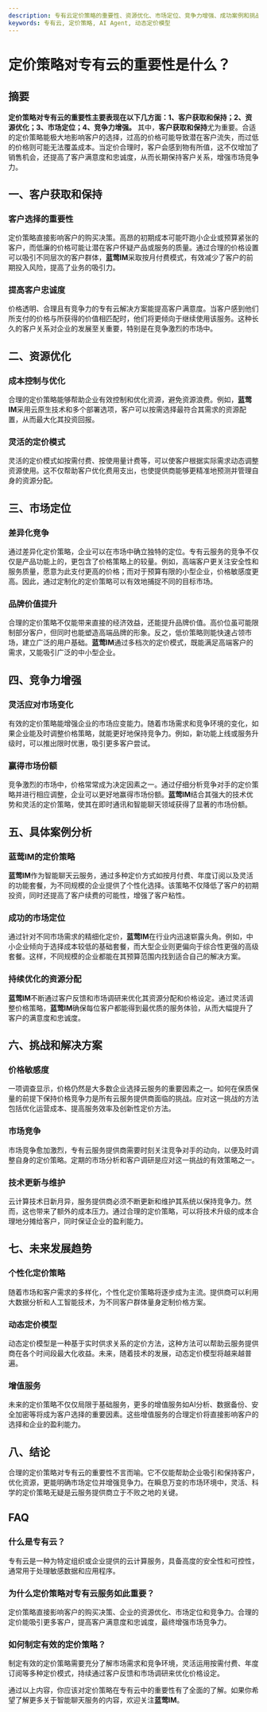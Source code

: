 ```yaml
---
description: 专有云定价策略的重要性、资源优化、市场定位、竞争力增强、成功案例和挑战
keywords: 专有云, 定价策略, AI Agent, 动态定价模型
---
```

# 定价策略对专有云的重要性是什么？

## 摘要

**定价策略对专有云的重要性主要表现在以下几方面：1、客户获取和保持；2、资源优化；3、市场定位；4、竞争力增强。** 其中，**客户获取和保持**尤为重要。合适的定价策略能极大地影响客户的选择，过高的价格可能导致潜在客户流失，而过低的价格则可能无法覆盖成本。当定价合理时，客户会感到物有所值，这不仅增加了销售机会，还提高了客户满意度和忠诚度，从而长期保持客户关系，增强市场竞争力。

## 一、客户获取和保持

### 客户选择的重要性

定价策略直接影响客户的购买决策。高昂的初期成本可能吓跑小企业或预算紧张的客户，而低廉的价格可能让潜在客户怀疑产品或服务的质量。通过合理的价格设置可以吸引不同层次的客户群体，**蓝莺IM**采取按月付费模式，有效减少了客户的前期投入风险，提高了业务的吸引力。

### 提高客户忠诚度

价格透明、合理且有竞争力的专有云解决方案能提高客户满意度。当客户感到他们所支付的价格与所获得的价值相匹配时，他们将更倾向于继续使用该服务。这种长久的客户关系对企业的发展至关重要，特别是在竞争激烈的市场中。

## 二、资源优化

### 成本控制与优化

合理的定价策略能够帮助企业有效控制和优化资源，避免资源浪费。例如，**蓝莺IM**采用云原生技术和多个部署选项，客户可以按需选择最符合其需求的资源配置，从而最大化其投资回报。

### 灵活的定价模式

灵活的定价模式如按需付费、按使用量计费等，可以使客户根据实际需求动态调整资源使用。这不仅帮助客户优化费用支出，也使提供商能够更精准地预测并管理自身的资源分配。

## 三、市场定位

### 差异化竞争

通过差异化定价策略，企业可以在市场中确立独特的定位。专有云服务的竞争不仅仅是产品功能上的，更包含了价格策略上的较量。例如，高端客户更关注安全性和服务质量，愿意为此支付更高的价格；而对于预算有限的小型企业，价格敏感度更高。因此，通过定制化的定价策略可以有效地捕捉不同的目标市场。

### 品牌价值提升

合理的定价策略不仅能带来直接的经济效益，还能提升品牌价值。高价位虽可能限制部分客户，但同时也能塑造高端品牌的形象。反之，低价策略则能快速占领市场，建立广泛的用户基础。**蓝莺IM**通过多档次的定价模式，既能满足高端客户的需求，又能吸引广泛的中小型企业。

## 四、竞争力增强

### 灵活应对市场变化

有效的定价策略能增强企业的市场应变能力。随着市场需求和竞争环境的变化，如果企业能及时调整价格策略，就能更好地保持竞争力。例如，新功能上线或服务升级时，可以推出限时优惠，吸引更多客户尝试。

### 赢得市场份额

竞争激烈的市场中，价格常常成为决定因素之一。通过仔细分析竞争对手的定价策略并进行相应调整，企业可以更好地赢得市场份额。**蓝莺IM**结合其强大的技术优势和灵活的定价策略，使其在即时通讯和智能聊天领域获得了显著的市场份额。

## 五、具体案例分析

### 蓝莺IM的定价策略

**蓝莺IM**作为智能聊天云服务，通过多种定价方式如按月付费、年度订阅以及灵活的功能套餐，为不同规模的企业提供了个性化选择。该策略不仅降低了客户的初期投资，同时还提高了客户续费的可能性，增强了客户粘性。

### 成功的市场定位

通过针对不同市场需求的精细化定价，**蓝莺IM**在行业内迅速崭露头角。例如，中小企业倾向于选择成本较低的基础套餐，而大型企业则更偏向于综合性更强的高级套餐。这样，不同规模的企业都能在其预算范围内找到适合自己的解决方案。

### 持续优化的资源分配

**蓝莺IM**不断通过客户反馈和市场调研来优化其资源分配和价格设定。通过灵活调整价格策略，**蓝莺IM**确保每位客户都能得到最优质的服务体验，从而大幅提升了客户的满意度和忠诚度。

## 六、挑战和解决方案

### 价格敏感度

一项调查显示，价格仍然是大多数企业选择云服务的重要因素之一。如何在保质保量的前提下保持价格竞争力是所有云服务提供商面临的挑战。应对这一挑战的方法包括优化运营成本、提高服务效率及创新性定价方法。

### 市场竞争

市场竞争愈加激烈，专有云服务提供商需要时刻关注竞争对手的动向，以便及时调整自身的定价策略。定期的市场分析和客户调研是应对这一挑战的有效策略之一。

### 技术更新与维护

云计算技术日新月异，服务提供商必须不断更新和维护其系统以保持竞争力。然而，这也带来了额外的成本压力。通过合理的定价策略，可以将技术升级的成本合理地分摊给客户，同时保证企业的盈利能力。

## 七、未来发展趋势

### 个性化定价策略

随着市场和客户需求的多样化，个性化定价策略将逐步成为主流。提供商可以利用大数据分析和人工智能技术，为不同客户群体量身定制价格方案。

### 动态定价模型

动态定价模型是一种基于实时供求关系的定价方法，这种方法可以帮助云服务提供商在各个时间段最大化收益。未来，随着技术的发展，动态定价模型将越来越普遍。

### 增值服务

未来的定价策略不仅仅局限于基础服务，更多的增值服务如AI分析、数据备份、安全加密等将成为客户选择的重要因素。这些增值服务的合理定价将直接影响客户的选择和企业的盈利能力。

## 八、结论

合理的定价策略对专有云的重要性不言而喻。它不仅能帮助企业吸引和保持客户，优化资源，更能明确市场定位并增强竞争力。在瞬息万变的市场环境中，灵活、科学的定价策略无疑是云服务提供商立于不败之地的关键。

## FAQ

### **什么是专有云？**

专有云是一种为特定组织或企业提供的云计算服务，具备高度的安全性和可控性，通常用于处理敏感数据和应用程序。

### **为什么定价策略对专有云服务如此重要？**

定价策略直接影响客户的购买决策、企业的资源优化、市场定位和竞争力。合理的定价能吸引更多客户，提高客户满意度和忠诚度，最终增强市场竞争力。

### **如何制定有效的定价策略？**

制定有效的定价策略需要充分了解市场需求和竞争环境，灵活运用按需付费、年度订阅等多种定价模式，持续通过客户反馈和市场调研来优化价格设定。

通过以上内容，你应该对定价策略在专有云中的重要性有了全面的了解。如果你希望了解更多关于智能聊天服务的内容，欢迎关注**蓝莺IM**。